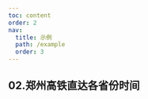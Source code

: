 ```yaml
---
toc: content
order: 2
nav:
  title: 示例
  path: /example
  order: 3
---
```


## 02.郑州高铁直达各省份时间

<code src= './highspeedTime/index.tsx' compact="true" defaultShowCode></code>
